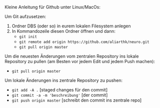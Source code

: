 Kleine Anleitung für Github unter Linux/MacOs:

Um Git aufzusetzen:
1. Ordner DBS (oder so) in eurem lokalen Filesystem anlegen
2. In Kommandozeile diesen Ordner öffnen und dann:
   * `git init`
   * `git remote add origin https://github.com/aliarthk/neuro.git`
   * `git pull origin master`

Um die neuesten Änderungen vom zentralen Repository ins lokale Repository zu pullen (am Besten vor jedem Edit und jedem Push machen):
* `git pull origin master`

Um lokale Änderungen ins zentrale Repository zu pushen:
* `git add -A .` [staged changes für den commit]
* `git commit -a -m 'beschreibung'` [der commit]
* `git push origin master` [schreibt den commit ins zentrale repo]

